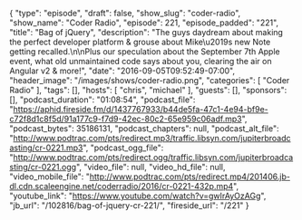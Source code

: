 {
  "type": "episode",
  "draft": false,
  "show_slug": "coder-radio",
  "show_name": "Coder Radio",
  "episode": 221,
  "episode_padded": "221",
  "title": "Bag of jQuery",
  "description": "The guys daydream about making the perfect developer platform & grouse about Mike\u2019s new Note getting recalled.\n\nPlus our speculation about the September 7th Apple event, what old unmaintained code says about you, clearing the air on Angular v2 & more!",
  "date": "2016-09-05T09:52:49-07:00",
  "header_image": "/images/shows/coder-radio.png",
  "categories": [
    "Coder Radio"
  ],
  "tags": [],
  "hosts": [
    "chris",
    "michael"
  ],
  "guests": [],
  "sponsors": [],
  "podcast_duration": "01:08:54",
  "podcast_file": "https://aphid.fireside.fm/d/1437767933/b44de5fa-47c1-4e94-bf9e-c72f8d1c8f5d/91a177c9-f7d9-42ec-80c2-65e959c06adf.mp3",
  "podcast_bytes": 35186131,
  "podcast_chapters": null,
  "podcast_alt_file": "http://www.podtrac.com/pts/redirect.mp3/traffic.libsyn.com/jupiterbroadcasting/cr-0221.mp3",
  "podcast_ogg_file": "http://www.podtrac.com/pts/redirect.ogg/traffic.libsyn.com/jupiterbroadcasting/cr-0221.ogg",
  "video_file": null,
  "video_hd_file": null,
  "video_mobile_file": "http://www.podtrac.com/pts/redirect.mp4/201406.jb-dl.cdn.scaleengine.net/coderradio/2016/cr-0221-432p.mp4",
  "youtube_link": "https://www.youtube.com/watch?v=gwIrAyOzAGg",
  "jb_url": "/102816/bag-of-jquery-cr-221/",
  "fireside_url": "/221"
}

